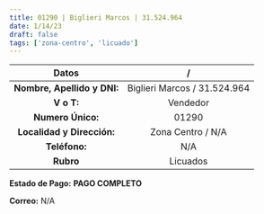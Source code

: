 ```yaml
---
title: 01290 | Biglieri Marcos | 31.524.964
date: 1/14/23
draft: false
tags: ['zona-centro', 'licuado']
---
```


|          **Datos**          |               /              |
|:---------------------------:|:----------------------------:|
| **Nombre, Apellido y DNI:** | Biglieri Marcos / 31.524.964 |
|          **V o T:**         |           Vendedor           |
|      **Numero Único:**      |             01290            |
|  **Localidad y Dirección:** |       Zona Centro / N/A      |
|        **Teléfono:**        |              N/A             |
|          **Rubro**          |           Licuados           |

**Estado de Pago:** **PAGO COMPLETO**

**Correo:** N/A
